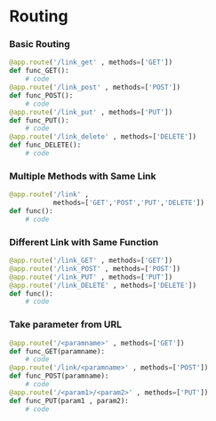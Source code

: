 # Routing
### Basic Routing
```python
@app.route('/link_get' , methods=['GET'])
def func_GET():
	# code
@app.route('/link_post' , methods=['POST'])
def func_POST():
	# code
@app.route('/link_put' , methods=['PUT'])
def func_PUT():
	# code
@app.route('/link_delete' , methods=['DELETE'])
def func_DELETE():
	# code
```
### Multiple Methods with Same Link
```python
@app.route('/link' , 
		   methods=['GET','POST','PUT','DELETE'])
def func():
	# code
```

### Different Link with Same Function
```python
@app.route('/link_GET' , methods=['GET'])
@app.route('/link_POST' , methods=['POST'])
@app.route('/link_PUT' , methods=['PUT'])
@app.route('/link_DELETE' , methods=['DELETE'])
def func():
	# code
```

### Take parameter from URL
```python
@app.route('/<paramname>' , methods=['GET'])
def func_GET(paramname):
	# code
@app.route('/link/<paramname>' , methods=['POST'])
def func_POST(paramname):
	# code
@app.route('/<param1>/<param2>' , methods=['PUT'])
def func_PUT(param1 , param2):
	# code
```


